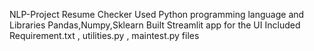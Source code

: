 NLP-Project Resume Checker 
Used Python programming language and Libraries Pandas,Numpy,Sklearn
Built Streamlit app for the UI
Included Requirement.txt , utilities.py , maintest.py files
